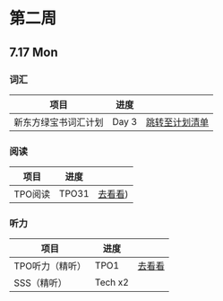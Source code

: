 # 第二周



## 7.17 Mon

### 词汇

| 项目                 | 进度  |                                                              |
| -------------------- | ----- | ------------------------------------------------------------ |
| 新东方绿宝书词汇计划 | Day 3 | [跳转至计划清单](https://zhu-shatong.github.io/TOEFL-Experience/词汇/绿宝书计划/#_2) |

### 阅读

| 项目    | 进度  |                                                              |
| ------- | ----- | ------------------------------------------------------------ |
| TPO阅读 | TPO31 | [去看看](https://zhu-shatong.github.io/TOEFL-Experience/阅读/TPO31/)) |

### 听力

| 项目            | 进度    |                                                              |
| --------------- | ------- | ------------------------------------------------------------ |
| TPO听力（精听） | TPO1    | [去看看](https://zhu-shatong.github.io/TOEFL-Experience/听力/TPO1/) |
| SSS（精听）     | Tech x2 |                                                              |
